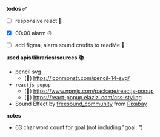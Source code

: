 **todos ✅**
- [ ] responsive react 📱
- [x] 00:00 alarm ⏰
- [ ] add figma, alarm sound credits to readMe 🎨


**used apis/libraries/sources 📚**
- pencil svg
    - (🔗) https://iconmonstr.com/pencil-14-svg/ 
- `reactjs-popup`
    - (🔗) https://www.npmjs.com/package/reactjs-popup
    - (🔗) https://react-popup.elazizi.com/css-styling
- Sound Effect by <a href="https://pixabay.com/users/freesound_community-46691455/?utm_source=link-attribution&utm_medium=referral&utm_campaign=music&utm_content=14575">freesound_community</a> from <a href="https://pixabay.com//?utm_source=link-attribution&utm_medium=referral&utm_campaign=music&utm_content=14575">Pixabay</a>

**notes**
- 63 char word count for goal (not including "goal: ")